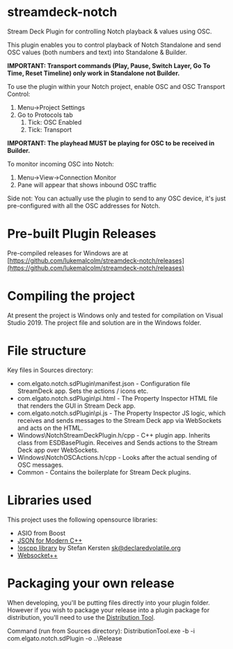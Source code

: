 # streamdeck-notch

Stream Deck Plugin for controlling Notch playback & values using OSC.

This plugin enables you to control playback of Notch Standalone and send OSC values (both numbers and text) into Standalone & Builder.

**IMPORTANT: Transport commands (Play, Pause, Switch Layer, Go To Time, Reset Timeline) only work in Standalone not Builder.**

To use the plugin within your Notch project, enable OSC and OSC Transport Control:

1. Menu->Project Settings
1. Go to Protocols tab
   1. Tick: OSC Enabled
   1. Tick: Transport

**IMPORTANT: The playhead MUST be playing for OSC to be received in Builder.**

To monitor incoming OSC into Notch:

1. Menu->View->Connection Monitor
1. Pane will appear that shows inbound OSC traffic

Side not: You can actually use the plugin to send to any OSC device, it's just pre-configured with all the OSC addresses for Notch.

# Pre-built Plugin Releases

Pre-compiled releases for Windows are at [https://github.com/lukemalcolm/streamdeck-notch/releases](https://github.com/lukemalcolm/streamdeck-notch/releases)

# Compiling the project

At present the project is Windows only and tested for compilation on Visual Studio 2019. The project file and solution are in the Windows folder.

# File structure

Key files in Sources directory:

* com.elgato.notch.sdPlugin\manifest.json - Configuration file StreamDeck app. Sets the actions / icons etc.
* com.elgato.notch.sdPlugin\pi.html - The Property Inspector HTML file that renders the GUI in Stream Deck app.
* com.elgato.notch.sdPlugin\pi.js - The Property Inspector JS logic, which receives and sends messages to the Stream Deck app via WebSockets and acts on the HTML.
* Windows\NotchStreamDeckPlugin.h/cpp - C++ plugin app. Inherits class from ESDBasePlugin. Receives and Sends actions to the Stream Deck app over WebSockets.
* Windows\NotchOSCActions.h/cpp - Looks after the actual sending of OSC messages.
* Common - Contains the boilerplate for Stream Deck plugins.

# Libraries used

This project uses the following opensource libraries:

* ASIO from Boost
* [JSON for Modern C++](https://github.com/nlohmann/json/releases)
* [!oscpp library](https://github.com/kaoskorobase/oscpp) by Stefan Kersten <sk@declaredvolatile.org> 
* [Websocket++](http://www.zaphoyd.com/websocketpp/)

# Packaging your own release

When developing, you'll be putting files directly into your plugin folder. However if you wish to package your release into a plugin package for distribution, you'll need to use the [Distribution Tool](https://developer.elgato.com/documentation/stream-deck/sdk/exporting-your-plugin/).

Command (run from Sources directory): DistributionTool.exe -b -i com.elgato.notch.sdPlugin -o ..\Release